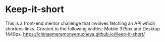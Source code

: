 # Keep-it-short
This is a front-end mentor challenge that involves fetching an API which shortens links. Created to the following widths: Mobile 375px and Desktop 1440px.
https://chinaemeremonyenucheya.github.io/Keep-it-short/
